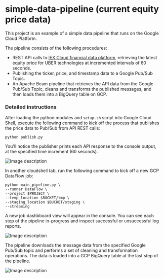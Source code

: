 # simple-data-pipeline (current equity price data)

This project is an example of a simple data pipeline that runs on the Google Cloud Platform.

The pipeline consists of the following procedures:

- REST API calls to [IEX Cloud financial data platform](https://iexcloud.io/), retrieving the latest equity price for UBER technologies at incremented intervals of 60 seconds.
- Publishing the ticker, price, and timestamp data to a Google Pub/Sub Topic.
- An Apache Beam pipeline that retrieves the API data from the Google Pub/Sub Topic, cleans and transforms the published messages, and then loads them into a BigQuery table on GCP.

### Detailed instructions

After loading the python modules and `setup.sh` script into Google Cloud Shell, execute the following command to kick off the process that publishes the price data to Pub/Sub from API REST calls:

```python publish.py```

You'll notice the publisher prints each API response to the console output, at the specified time increment (60 seconds).

![Image description](https://github.com/adelbertkuhl/simple-data-pipeline/blob/master/img/Screen%20Shot%202019-10-06%20at%206.13.50%20PM.png)


In another cloudshell tab, run the following command to kick off a new GCP DataFlow job:

```
python main_pipeline.py \
--runner DataFlow \
--project $PROJECT \
--temp_location $BUCKET/tmp \
--staging_location $BUCKET/staging \
--streaming
```

A new job dashbboard view will appear in the console. You can see each step of the pipeline in-progress and inspect successful or unsuccessful log reports. 

![Image description](https://github.com/adelbertkuhl/simple-data-pipeline/blob/master/img/Screen%20Shot%202019-10-06%20at%206.14.17%20PM.png)


The pipeline downloads the message data from the specified Google Pub/Sub topic and performs a set of cleaning and transformation operations. The data is loaded into a GCP BigQuery table at the last step of the pipeline.

![Image description](https://github.com/adelbertkuhl/simple-data-pipeline/blob/master/img/Screen%20Shot%202019-10-06%20at%206.14.45%20PM.png)

